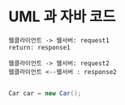 # UML 과 자바 코드 
```plantuml
웹클라이언트 -> 웹서버: request1
return: response1

웹클라이언트 -> 웹서버: request2
웹클라이언트 <--웹서버 : response2
```


```java

Car car = new Car(); 
```